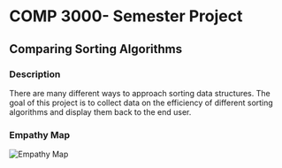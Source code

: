 # COMP 3000- Semester Project
## Comparing Sorting Algorithms
### Description
There are many different ways to approach sorting data structures. The goal of this project is to collect data on the efficiency of different sorting algorithms and display them back to the end user.

### Empathy Map
![Empathy Map](EmpathyMapURL)
